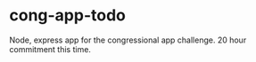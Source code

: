 # cong-app-todo
Node, express app for the congressional app challenge. 20 hour commitment this time.
